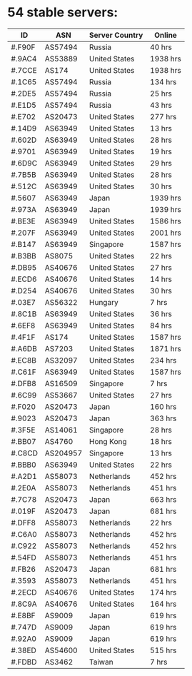 # 54 stable servers:

| ID | ASN | Server Country | Online |
| ------ | ------ | ------ | ------ |
| #.F90F | AS57494 | Russia | 40 hrs |
| #.9AC4 | AS53889 | United States | 1938 hrs |
| #.7CCE | AS174 | United States | 1938 hrs |
| #.1C65 | AS57494 | Russia | 134 hrs |
| #.2DE5 | AS57494 | Russia | 25 hrs |
| #.E1D5 | AS57494 | Russia | 43 hrs |
| #.E702 | AS20473 | United States | 277 hrs |
| #.14D9 | AS63949 | United States | 13 hrs |
| #.602D | AS63949 | United States | 28 hrs |
| #.9701 | AS63949 | United States | 19 hrs |
| #.6D9C | AS63949 | United States | 29 hrs |
| #.7B5B | AS63949 | United States | 28 hrs |
| #.512C | AS63949 | United States | 30 hrs |
| #.5607 | AS63949 | Japan | 1939 hrs |
| #.973A | AS63949 | Japan | 1939 hrs |
| #.BE3E | AS63949 | United States | 1586 hrs |
| #.207F | AS63949 | United States | 2001 hrs |
| #.B147 | AS63949 | Singapore | 1587 hrs |
| #.B3BB | AS8075 | United States | 22 hrs |
| #.DB95 | AS40676 | United States | 27 hrs |
| #.ECD6 | AS40676 | United States | 14 hrs |
| #.D254 | AS40676 | United States | 30 hrs |
| #.03E7 | AS56322 | Hungary | 7 hrs |
| #.8C1B | AS63949 | United States | 36 hrs |
| #.6EF8 | AS63949 | United States | 84 hrs |
| #.4F1F | AS174 | United States | 1587 hrs |
| #.A6DB | AS7203 | United States | 1871 hrs |
| #.EC8B | AS32097 | United States | 234 hrs |
| #.C61F | AS63949 | United States | 1587 hrs |
| #.DFB8 | AS16509 | Singapore | 7 hrs |
| #.6C99 | AS53667 | United States | 27 hrs |
| #.F020 | AS20473 | Japan | 160 hrs |
| #.9023 | AS20473 | Japan | 363 hrs |
| #.3F5E | AS14061 | Singapore | 28 hrs |
| #.BB07 | AS4760 | Hong Kong | 18 hrs |
| #.C8CD | AS204957 | Singapore | 13 hrs |
| #.BBB0 | AS63949 | United States | 22 hrs |
| #.A2D1 | AS58073 | Netherlands | 452 hrs |
| #.2E0A | AS58073 | Netherlands | 451 hrs |
| #.7C78 | AS20473 | Japan | 663 hrs |
| #.019F | AS20473 | Japan | 681 hrs |
| #.DFF8 | AS58073 | Netherlands | 22 hrs |
| #.C6A0 | AS58073 | Netherlands | 452 hrs |
| #.C922 | AS58073 | Netherlands | 452 hrs |
| #.54FD | AS58073 | Netherlands | 451 hrs |
| #.FB26 | AS20473 | Japan | 681 hrs |
| #.3593 | AS58073 | Netherlands | 451 hrs |
| #.2ECD | AS40676 | United States | 174 hrs |
| #.8C9A | AS40676 | United States | 164 hrs |
| #.E8BF | AS9009 | Japan | 619 hrs |
| #.747D | AS9009 | Japan | 619 hrs |
| #.92A0 | AS9009 | Japan | 619 hrs |
| #.38ED | AS54600 | United States | 515 hrs |
| #.FDBD | AS3462 | Taiwan | 7 hrs |

